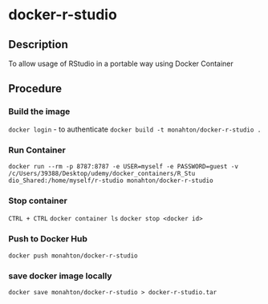 # docker-r-studio

## Description

To allow usage of RStudio in a portable way using Docker Container

## Procedure

### Build the image

`docker login` - to authenticate
`docker build -t monahton/docker-r-studio .`

### Run Container
`docker run --rm -p 8787:8787 -e USER=myself -e PASSWORD=guest -v /c/Users/39388/Desktop/udemy/docker_containers/R_Stu dio_Shared:/home/myself/r-studio monahton/docker-r-studio`

### Stop container
`CTRL + CTRL`
`docker container ls`
`docker stop <docker id>`

### Push to Docker Hub
`docker push monahton/docker-r-studio`

### save docker image locally
`docker save monahton/docker-r-studio > docker-r-studio.tar`



